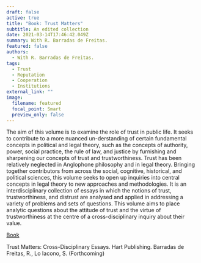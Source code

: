 ```yaml
---
draft: false
active: true
title: "Book: Trust Matters"
subtitle: An edited collection
date: 2021-03-14T17:46:42.049Z
summary: With R. Barradas de Freitas.
featured: false
authors:
  - With R. Barradas de Freitas.
tags:
  - Trust
  - Reputation 
  - Cooperation
  - Institutions
external_link: ""
image:
  filename: featured
  focal_point: Smart
  preview_only: false
---
```

The aim of this volume is to examine the role of trust in public life. It seeks to contribute to a more nuanced un-derstanding of certain fundamental concepts in political and legal theory, such as the concepts of authority, power, social practice, the rule of law, and justice by furnishing and sharpening our concepts of trust and trustworthiness. Trust has been relatively neglected in Anglophone philosophy and in legal theory. Bringing together contributors from across the social, cognitive, historical, and political sciences, this volume seeks to open up inquiries into central concepts in legal theory to new approaches and methodologies. It is an interdisciplinary collection of essays in which the notions of trust, trustworthiness, and distrust are analysed and applied in addressing a variety of problems and sets of questions. This volume aims to place analytic questions about the attitude of trust and the virtue of trustworthiness at the centre of a cross-disciplinary inquiry about their value.

<u>Book</u> 

Trust Matters: Cross-Disciplinary Essays. Hart Publishing.
Barradas de Freitas, R., Lo Iacono, S. (Forthcoming)


